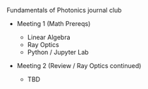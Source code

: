 Fundamentals of Photonics journal club

- Meeting 1 (Math Prereqs)
    - Linear Algebra
    - Ray Optics
    - Python / Jupyter Lab

- Meeting 2 (Review / Ray Optics continued)
    - TBD
